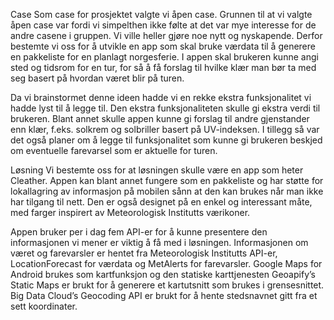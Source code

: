 Case
Som case for prosjektet valgte vi åpen case. Grunnen til at vi valgte åpen case var fordi vi simpelthen ikke 
følte at det var mye interesse for de andre casene i gruppen. Vi ville heller gjøre noe nytt og nyskapende. 
Derfor bestemte vi oss for å utvikle en app som skal bruke værdata til å generere en pakkeliste for en planlagt 
norgesferie. I appen skal brukeren kunne angi sted og tidsrom for en tur, for så å få forslag til hvilke klær 
man bør ta med seg basert på hvordan været blir på turen.

Da vi brainstormet denne ideen hadde vi en rekke ekstra funksjonalitet vi hadde lyst til å legge til. Den ekstra 
funksjonaliteten skulle gi ekstra verdi til brukeren. Blant annet skulle appen kunne gi forslag til andre 
gjenstander enn klær, f.eks. solkrem og solbriller basert på UV-indeksen. I tillegg så var det også planer om 
å legge til funksjonalitet som kunne gi brukeren beskjed om eventuelle farevarsel som er aktuelle for turen.

Løsning
Vi bestemte oss for at løsningen skulle være en app som heter Cleather. Appen kan blant annet fungere som en 
pakkeliste og har støtte for lokallagring av informasjon på mobilen sånn at den kan brukes når man ikke har 
tilgang til nett. Den er også designet på en enkel og interessant måte, med farger inspirert av Meteorologisk 
Institutts værikoner.

Appen bruker per i dag fem API-er for å kunne presentere den informasjonen vi mener er viktig å få med i 
løsningen. Informasjonen om været og farevarsler er hentet fra Meteorologisk Institutts API-er, LocationForecast 
for værdata og MetAlerts for farevarsler. Google Maps for Android brukes som kartfunksjon og den statiske 
karttjenesten Geoapify’s Static Maps er brukt for å generere et kartutsnitt som brukes i grensesnittet. Big Data 
Cloud’s Geocoding API er brukt for å hente stedsnavnet gitt fra et sett koordinater.